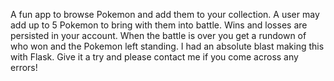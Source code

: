 A fun app to browse Pokemon and add them to your collection. A user may add up to 5 Pokemon to bring with them into battle. Wins and losses are persisted in your account. When the battle is over you get a rundown of who won and the Pokemon left standing. I had an absolute blast making this with Flask. Give it a try and please contact me if you come across any errors!
